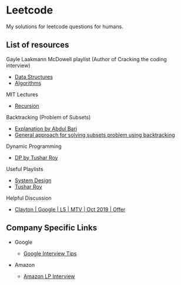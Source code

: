 # Leetcode
My solutions for leetcode questions for humans.


## List of resources 

Gayle Laakmann McDowell playlist (Author of Cracking the coding interview)
  - [Data Structures](https://www.youtube.com/playlist?list=PLI1t_8YX-Apv-UiRlnZwqqrRT8D1RhriX)
  - [Algorithms](https://www.youtube.com/playlist?list=PLI1t_8YX-ApvMthLj56t1Rf-Buio5Y8KL)
  
MIT Lectures
  - [Recursion](https://www.youtube.com/watch?v=WPSeyjX1-4s&t=2064s)
  
Backtracking (Problem of Subsets)
  - [Explanation by Abdul Bari](https://www.youtube.com/watch?v=kyLxTdsT8ws)
  - [General approach for solving subsets problem using backtracking](https://leetcode.com/problems/permutations/discuss/18239/A-general-approach-to-backtracking-questions-in-Java-(Subsets-Permutations-Combination-Sum-Palindrome-Partioning))
  
Dynamic Programming
  - [DP by Tushar Roy](https://www.youtube.com/watch?v=8LusJS5-AGo&list=PLgwE03nSxZ4GoHvoy6ay6OSBmcJ6BX2h7)
  
Useful Playlists
  - [System Design](https://www.youtube.com/playlist?list=PLkQkbY7JNJuBoTemzQfjym0sqbOHt5fnV)
  - [Tushar Roy](https://www.youtube.com/user/tusharroy2525)

Helpful Discussion
  - [Clayton | Google | L5 | MTV | Oct 2019 | Offer](https://leetcode.com/discuss/interview-experience/424540/google-l5-mtv-oct-2019-offer)
  
## Company Specific Links

- Google
  - [Google Interview Tips](https://leetcode.com/discuss/career/449744/google-interview-tips-faqs-answered-resources)

- Amazon
    - [Amazon LP Interview](https://www.youtube.com/playlist?list=PLI-WhpYiqcd1W1WrRUNLUilzEIO8KJgUA)
